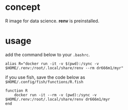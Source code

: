 # concept
R image for data science. **renv** is preinstalled.

# usage
add the command below to your `.bashrc`.
```
alias R="docker run -it -v $(pwd):/sync -v $HOME/.renv:/root/.local/share/renv --rm dr666m1/myr"
```
if you use fish, save the code below as `$HOME/.config/fish/functions/R.fish`
```
function R
    docker run -it --rm -v (pwd):/sync -v $HOME/.renv:/root/.local/share/renv dr666m1/myr
end
```
